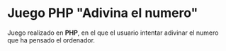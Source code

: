 # Juego PHP "Adivina el numero"
Juego realizado en **PHP**, en el que el usuario intentar adivinar el numero que ha pensado el ordenador.

